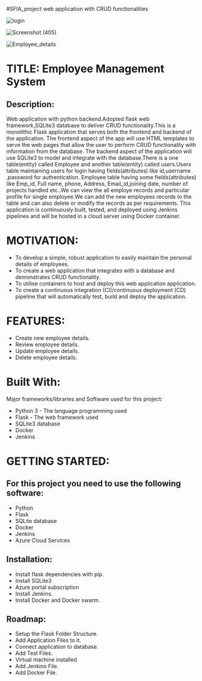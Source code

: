 #SFIA_project
web application with CRUD functionalities


![login](https://user-images.githubusercontent.com/72322155/195127017-24eb5b35-6d10-4c6e-9f81-f57627ded540.png)

![Screenshot (405)](https://user-images.githubusercontent.com/72322155/195135785-bb07dbe8-7086-4240-bce3-0dc6f5a78e34.png)

![Employee_details](https://user-images.githubusercontent.com/72322155/195127065-f6be9d9e-744a-449b-87af-d8405ae3f72c.png)


# TITLE: Employee Management System

## Description:
Web application with python backend.Adopted flask web framework,SQLite3 database to deliver CRUD functionality.This is a monolithic Flask application that serves both the frontend and backend of the application. 
The frontend aspect of the app will use HTML templates to serve the web pages that allow the user to perform CRUD functionality with information from the database.
The backend aspect of the application will use SQLite3 to model and integrate with the database.There is a one table(entity) called Employee and another table(entity) called users.Users table maintaining users for login having fields(attributes) like id,username ,password for authentication. Employee table having some fields(attributes) like Emp_id, Full name, phone, Address, Email_id,joining date, number of projects handled etc..We can view the all employe records and particular profile for single employee.We can add the new employees records to the table and can also delete or modify the records as per requirements.
This application is continuously built, tested, and deployed using Jenkins pipelines and will be hosted in a cloud server using Docker container.

# MOTIVATION:
  * To develop a simple, robust application to easily maintain the personal details of employees.
  * To create a web application that integrates with a database and demonstrates CRUD functionality.
  * To utilise containers to host and deploy this web application application.
  * To create a continuous integration (CI)/continuous deployment (CD) pipeline that will automatically test, build and deploy the application.

# FEATURES:
  * Create new employee details.
  * Review employee details.
  * Update employee details.
  * Delete employee details.
  
 # Built With:
   Major frameworks/libraries and Software used for this project:
   *  Python 3 - The language programming used
   *  Flask - The web framework used
   *  SQLite3 database
   *  Docker
   *  Jenkins
  
# GETTING STARTED:
## For this project you need to use the following software:
   *  Python
   *  Flask
   *  SQLite database
   *  Docker
   *  Jenkins
   *  Azure Cloud Services 

## Installation:
  * Install flask dependencies with pip.
  * Install SQLite3
  * Azure portal subscription
  * Install Jenkins.
  * Install Docker and Docker swarm.
  
## Roadmap:
  * Setup the Flask Folder Structure.
  * Add Application Files to it.
  * Connect application to database.
  * Add Test Files.
  * Virtual machine installed
  * Add Jenkins File.
  * Add Docker File.
